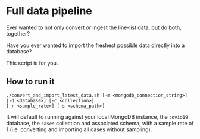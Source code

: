 # Full data pipeline

Ever wanted to not only convert *or* ingest the line-list data, but do both, together?

Have you ever wanted to import the freshest possible data directly into a
database?

This script is for you.

## How to run it

```shell
./convert_and_import_latest_data.sh [-m <mongodb_connection_string>] [-d <database>] [-c <collection>]
[-r <sample_rate>] [-s <schema_path>]
```

It will default to running against your local MongoDB instance, the `covid19` database, the `cases` collection and
associated schema, with a sample rate of 1 (i.e. converting and importing all cases without sampling).